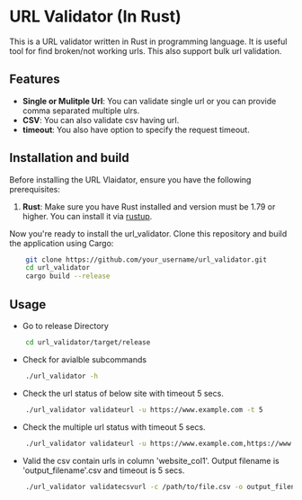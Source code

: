 # URL Validator (In Rust)
This is a URL validator written in Rust in programming language. It is useful tool for find broken/not working urls. This also support bulk url validation.

## Features

- **Single or Mulitple Url**: You can validate single url or you can provide comma separated multiple ulrs.
- **CSV**: You can also validate csv having url.
- **timeout**: You also have option to specify the request timeout.

## Installation and build

Before installing the URL Vlaidator, ensure you have the following prerequisites:

1. **Rust**: Make sure you have Rust installed and version must be 1.79 or higher. You can install it via [rustup](https://www.rust-lang.org/tools/install).

Now you're ready to install the  url_validator. Clone this repository and build the application using Cargo:
```bash
    git clone https://github.com/your_username/url_validator.git
    cd url_validator
    cargo build --release
```

## Usage

- Go to release Directory
```bash
    cd url_validator/target/release
```

- Check for avialble subcommands
```bash
    ./url_validator -h
```

- Check the url status of below site with timeout 5 secs.
```bash
    ./url_validator validateurl -u https://www.example.com -t 5
```

- Check the multiple url status with timeout 5 secs.
```bash
    ./url_validator validateurl -u https://www.example.com,https://www.example2.com -t 5
```

- Valid the csv contain urls in column 'website_col1'. Output filename is 'output_filename'.csv and timeout is 5 secs.
```bash
    ./url_validator validatecsvurl -c /path/to/file.csv -o output_filename.csv -u website_col1 -t 5
```
